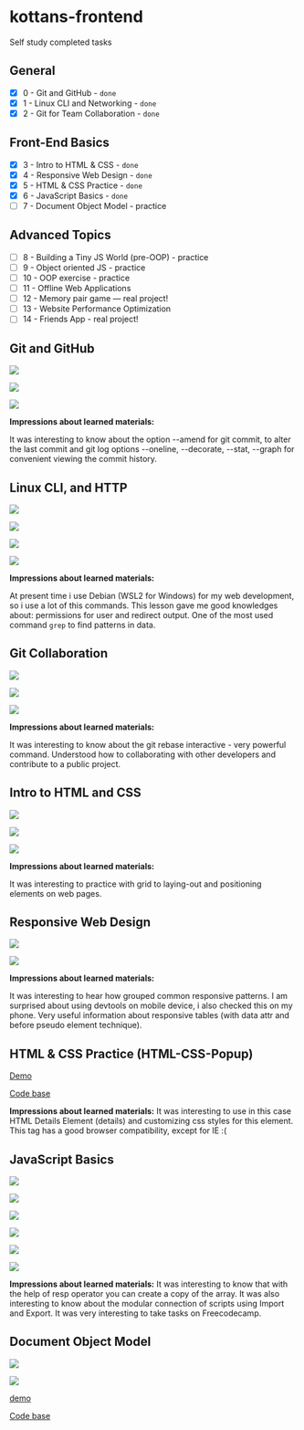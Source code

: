 # kottans-frontend
Self study completed tasks

## General
- [x] 0 - Git and GitHub - `done` 
- [x] 1 - Linux CLI and Networking - `done`
- [x] 2 - Git for Team Collaboration - `done`

## Front-End Basics
- [x] 3 - Intro to HTML & CSS - `done`
- [x] 4 - Responsive Web Design - `done`
- [x] 5 - HTML & CSS Practice - `done`
- [x] 6 - JavaScript Basics - `done`
- [ ] 7 - Document Object Model - practice

## Advanced Topics
- [ ] 8 - Building a Tiny JS World (pre-OOP) - practice
- [ ] 9 - Object oriented JS - practice
- [ ] 10 - OOP exercise - practice
- [ ] 11 - Offline Web Applications
- [ ] 12 - Memory pair game — real project!
- [ ] 13 - Website Performance Optimization
- [ ] 14 - Friends App - real project!

## Git and GitHub
![](task_git_basics/udacity-complete.png)

![](task_git_basics/learngitbranching-1.png)

![](task_git_basics/learngitbranching-2.png)

**Impressions about learned materials:**

It was interesting to know about the option --amend for git commit, to alter the last commit and git log options --oneline, --decorate, --stat, --graph for convenient viewing the commit history.

## Linux CLI, and HTTP
![](task_linux_cli/quiz-1.png)

![](task_linux_cli/quiz-2.png)

![](task_linux_cli/quiz-3.png)

![](task_linux_cli/quiz-4.png)

**Impressions about learned materials:**

At present time i use Debian (WSL2 for Windows) for my web development, so i use a lot of this commands. This lesson gave me good knowledges about: permissions for user and redirect output. One of the most used command `grep` to find patterns in data.

## Git Collaboration
![](task_git_collaboration/udacity-complete.png)

![](task_git_basics/learngitbranching-1.png)

![](task_git_basics/learngitbranching-2.png)

**Impressions about learned materials:**

It was interesting to know about the git rebase interactive - very powerful command. Understood how to collaborating with other developers and contribute to a public project.

## Intro to HTML and CSS
![](task_html_css_intro/udacity-complete.png)

![](task_html_css_intro/codecademy-1.png)

![](task_html_css_intro/codecademy-2.png)

**Impressions about learned materials:**

It was interesting to practice with grid to laying-out and positioning elements on web pages.

## Responsive Web Design
![](task_responsive_web_design/udacity-complete.png)

![](task_responsive_web_design/flexboxfroggy.png)

**Impressions about learned materials:**

It was interesting to hear how grouped common responsive patterns. I am surprised about using devtools on mobile device, i also checked this on my phone. Very useful information about responsive tables (with data attr and before pseudo element technique).

## HTML & CSS Practice (HTML-CSS-Popup)

[Demo](https://sablevector.github.io/myPortfolio/kottansFrontend/html_&_css_practice/)

[Code base](https://github.com/SableVector/myPortfolio/tree/main/kottansFrontend/html_%26_css_practice)

**Impressions about learned materials:**
It was interesting to use in this case HTML Details Element (details) and customizing css styles for this element. This tag has a good browser compatibility, except for IE :(

## JavaScript Basics

![](task_js_basics/js-basic.png)

![](task_js_basics/es6-chellenges.png)

![](task_js_basics/basic-data-structures.png)

![](task_js_basics/basic-algorithm-scripting.png)

![](task_js_basics/functional-programming.png)

![](task_js_basics/algorithm-scripting-challenges.png)

**Impressions about learned materials:**
It was interesting to know that with the help of resp operator you can create a copy of the array.
It was also interesting to know about the modular connection of scripts using Import and Export.
It was very interesting to take tasks on Freecodecamp.

## Document Object Model

![](task_document_object_model/document-object-model-manipulation.png)

![](task_document_object_model/intermediate-algorithm-scripting.png)

[demo](https://sablevector.github.io/myPortfolio/kottansFrontend/document_object_model/)

[Code base](https://github.com/SableVector/myPortfolio/tree/main/kottansFrontend/document_object_model)
